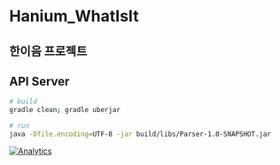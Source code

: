 # Hanium_WhatIsIt
한이음 프로젝트
---------------
## API Server

```bash
# build
gradle clean; gradle uberjar

# run
java -Dfile.encoding=UTF-8 -jar build/libs/Parser-1.0-SNAPSHOT.jar 
```



[![Analytics](https://ga-beacon.appspot.com/UA-66010526-2/github/Hanium_WhatIsIt)](https://github.com/super-fishz/Hanium_WhatIsIt)
